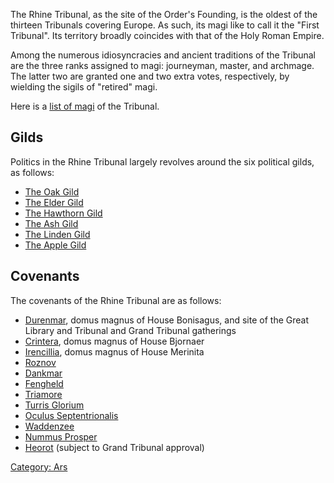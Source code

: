 The Rhine Tribunal, as the site of the Order's Founding, is the oldest
of the thirteen Tribunals covering Europe. As such, its magi like to
call it the "First Tribunal". Its territory broadly coincides with that
of the Holy Roman Empire.

Among the numerous idiosyncracies and ancient traditions of the Tribunal
are the three ranks assigned to magi: journeyman, master, and archmage.
The latter two are granted one and two extra votes, respectively, by
wielding the sigils of "retired" magi.

Here is a [list of magi](list_of_magi "wikilink") of the Tribunal.

## Gilds

Politics in the Rhine Tribunal largely revolves around the six political
gilds, as follows:

  - [The Oak Gild](The_Oak_Gild "wikilink")
  - [The Elder Gild](The_Elder_Gild "wikilink")
  - [The Hawthorn Gild](The_Hawthorn_Gild "wikilink")
  - [The Ash Gild](The_Ash_Gild "wikilink")
  - [The Linden Gild](The_Linden_Gild "wikilink")
  - [The Apple Gild](The_Apple_Gild "wikilink")

## Covenants

The covenants of the Rhine Tribunal are as follows:

  - [Durenmar](Durenmar "wikilink"), domus magnus of House Bonisagus,
    and site of the Great Library and Tribunal and Grand Tribunal
    gatherings
  - [Crintera](Crintera "wikilink"), domus magnus of House Bjornaer
  - [Irencillia](Irencillia "wikilink"), domus magnus of House Merinita
  - [Roznov](Roznov "wikilink")
  - [Dankmar](Dankmar "wikilink")
  - [Fengheld](Fengheld "wikilink")
  - [Triamore](Triamore "wikilink")
  - [Turris Glorium](Turris_Glorium "wikilink")
  - [Oculus Septentrionalis](Oculus_Septentrionalis "wikilink")
  - [Waddenzee](Waddenzee "wikilink")
  - [Nummus Prosper](Nummus_Prosper_Saga "wikilink")
  - [Heorot](Heorot "wikilink") (subject to Grand Tribunal approval)

[Category: Ars](Category:_Ars "wikilink")